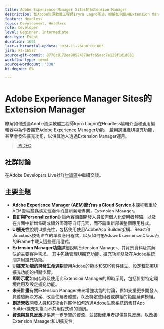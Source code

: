 ```yaml
---
title: Adobe Experience Manager Sites的Extension Manager
description: 如Adobe資深軟體工程師Iryna Lagno所述，瞭解如何使用Extension Manager擴充Adobe Experience Manager功能，啟用跨組織UI擴充和自訂，而不需重新部署整個應用程式。
feature: Headless
topic: Development, Headless
role: Developer
level: Beginner, Intermediate
doc-type: Event
duration: 1661
last-substantial-update: 2024-11-26T00:00:00Z
jira: KT-16577
source-git-commit: 8770c8172ee90524079efc65aec7e129f1d1d031
workflow-type: tm+mt
source-wordcount: '338'
ht-degree: 0%

---
```



# Adobe Experience Manager Sites的Extension Manager

瞭解如何透過Adobe資深軟體工程師Iryna Lagno在Headless編輯介面和通用編輯器中為作者擴充Adobe Experience Manager功能。 啟用跨組織UI擴充功能，甚至會發佈擴充功能，以供其他人透過Extension Manager運用。

>[!VIDEO](https://video.tv.adobe.com/v/3440404/?learn=on&enablevpops)

## 社群討論

在Adobe Developers Live社群[討論區](https://adobe.ly/48N59Uj)中繼續交談。

## 主要主題

* **Adobe Experience Manager (AEM)簡介as a Cloud Service**&#x200B;本課程著重於AEM雲端服務擴充性套件的最新新增專案，Extension Manager。
* **自訂與Personalization**&#x200B;討論內容涵蓋開發人員如何個人化使用者體驗，以及在介面中新增條碼或額外圖磚等自訂元素，而不需重新部署整個應用程式。
* **UI擴充性**&#x200B;說明UI擴充性，包括使用使用AdobeApp Builder架構、React和Jamstack技術建立的單頁應用程式，以及如何在Adobe Experience Cloud內的iFrame中載入這些應用程式。
* **Extension Manager功能**&#x200B;詳細說明Extension Manager、其背景資料及其解決的主要客戶需求。 其中包括管理UI擴充功能、擴充功能以及在Adobe系統間共用擴充功能。
* **UI擴充功能的開發生命週期**&#x200B;使用Adobe的範本和SDK套件建立、設定和部署UI擴充功能的相關步驟。
* **即時示範**&#x200B;如何存取及使用此Extension Manager的即時示範，包括針對特定環境啟用及設定擴充功能。
* **未來計畫**&#x200B;有關Extension Manager未來增強功能的討論，例如支援更多開發人員體驗解決方案、改善使用者體驗，以及特定使用者或群組的範圍延伸模組。
* **創造營收**&#x200B;開發人員和技術合作夥伴如何透過Adobe生態系統銷售其App Builder擴充功能而不共用程式碼的資訊。
* **資源與意見反應**&#x200B;提供進一步學習的資源，並鼓勵使用者提供意見反應，以改善Extension Manager和UI擴充性。